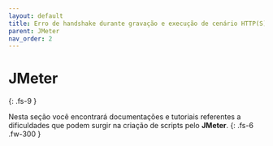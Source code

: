 ```yaml
---
layout: default
title: Erro de handshake durante gravação e execução de cenário HTTP(S) no JMeter
parent: JMeter
nav_order: 2
---
```


# JMeter
{: .fs-9 }

Nesta seção você encontrará documentações e tutoriais referentes a dificuldades que podem surgir na criação de scripts pelo **JMeter**.
{: .fs-6 .fw-300 }
